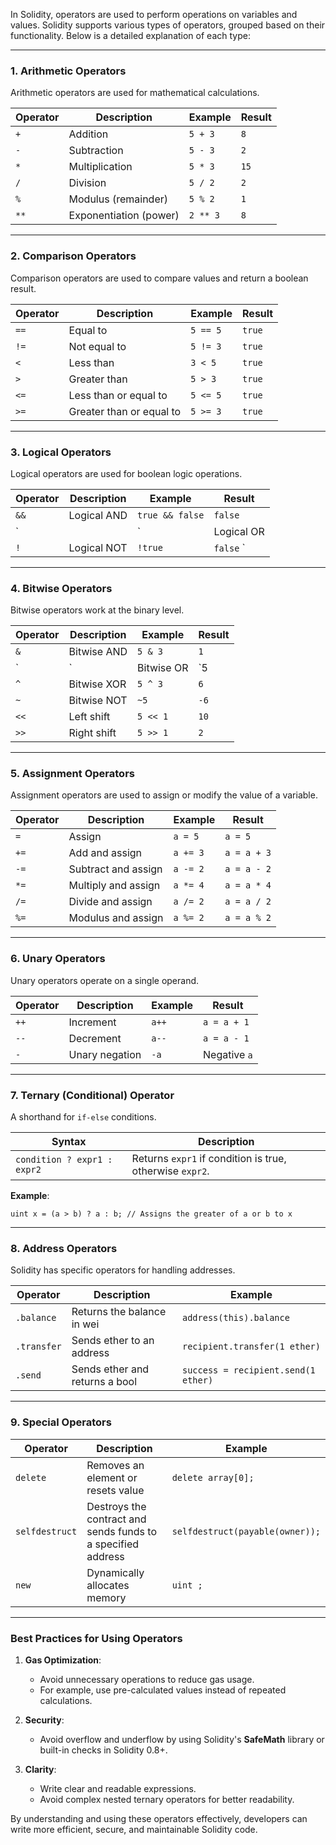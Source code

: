 In Solidity, operators are used to perform operations on variables and values. Solidity supports various types of operators, grouped based on their functionality. Below is a detailed explanation of each type:

---

### **1. Arithmetic Operators**

Arithmetic operators are used for mathematical calculations.

|**Operator**|**Description**|**Example**|**Result**|
|---|---|---|---|
|`+`|Addition|`5 + 3`|`8`|
|`-`|Subtraction|`5 - 3`|`2`|
|`*`|Multiplication|`5 * 3`|`15`|
|`/`|Division|`5 / 2`|`2`|
|`%`|Modulus (remainder)|`5 % 2`|`1`|
|`**`|Exponentiation (power)|`2 ** 3`|`8`|

---

### **2. Comparison Operators**

Comparison operators are used to compare values and return a boolean result.

|**Operator**|**Description**|**Example**|**Result**|
|---|---|---|---|
|`==`|Equal to|`5 == 5`|`true`|
|`!=`|Not equal to|`5 != 3`|`true`|
|`<`|Less than|`3 < 5`|`true`|
|`>`|Greater than|`5 > 3`|`true`|
|`<=`|Less than or equal to|`5 <= 5`|`true`|
|`>=`|Greater than or equal to|`5 >= 3`|`true`|

---

### **3. Logical Operators**

Logical operators are used for boolean logic operations.

|**Operator**|**Description**|**Example**|**Result**|
|---|---|---|---|
|`&&`|Logical AND|`true && false`|`false`|
|`||`|Logical OR|
|`!`|Logical NOT|`!true`|`false` `|

---

### **4. Bitwise Operators**

Bitwise operators work at the binary level.

|**Operator**|**Description**|**Example**|**Result**|
|---|---|---|---|
|`&`|Bitwise AND|`5 & 3`|`1`|
|`|`|Bitwise OR|`5|
|`^`|Bitwise XOR|`5 ^ 3`|`6`|
|`~`|Bitwise NOT|`~5`|`-6`|
|`<<`|Left shift|`5 << 1`|`10`|
|`>>`|Right shift|`5 >> 1`|`2`|

---

### **5. Assignment Operators**

Assignment operators are used to assign or modify the value of a variable.

|**Operator**|**Description**|**Example**|**Result**|
|---|---|---|---|
|`=`|Assign|`a = 5`|`a = 5`|
|`+=`|Add and assign|`a += 3`|`a = a + 3`|
|`-=`|Subtract and assign|`a -= 2`|`a = a - 2`|
|`*=`|Multiply and assign|`a *= 4`|`a = a * 4`|
|`/=`|Divide and assign|`a /= 2`|`a = a / 2`|
|`%=`|Modulus and assign|`a %= 2`|`a = a % 2`|

---

### **6. Unary Operators**

Unary operators operate on a single operand.

|**Operator**|**Description**|**Example**|**Result**|
|---|---|---|---|
|`++`|Increment|`a++`|`a = a + 1`|
|`--`|Decrement|`a--`|`a = a - 1`|
|`-`|Unary negation|`-a`|Negative `a`|

---

### **7. Ternary (Conditional) Operator**

A shorthand for `if-else` conditions.

|**Syntax**|**Description**|
|---|---|
|`condition ? expr1 : expr2`|Returns `expr1` if condition is true, otherwise `expr2`.|

**Example**:

```solidity
uint x = (a > b) ? a : b; // Assigns the greater of a or b to x
```

---

### **8. Address Operators**

Solidity has specific operators for handling addresses.

|**Operator**|**Description**|**Example**|
|---|---|---|
|`.balance`|Returns the balance in wei|`address(this).balance`|
|`.transfer`|Sends ether to an address|`recipient.transfer(1 ether)`|
|`.send`|Sends ether and returns a bool|`success = recipient.send(1 ether)`|

---

### **9. Special Operators**

|**Operator**|**Description**|**Example**|
|---|---|---|
|`delete`|Removes an element or resets value|`delete array[0];`|
|`selfdestruct`|Destroys the contract and sends funds to a specified address|`selfdestruct(payable(owner));`|
|`new`|Dynamically allocates memory|`uint ;`|

---

### **Best Practices for Using Operators**

1. **Gas Optimization**:
    
    - Avoid unnecessary operations to reduce gas usage.
    - For example, use pre-calculated values instead of repeated calculations.
2. **Security**:
    
    - Avoid overflow and underflow by using Solidity's **SafeMath** library or built-in checks in Solidity 0.8+.
3. **Clarity**:
    
    - Write clear and readable expressions.
    - Avoid complex nested ternary operators for better readability.

By understanding and using these operators effectively, developers can write more efficient, secure, and maintainable Solidity code.